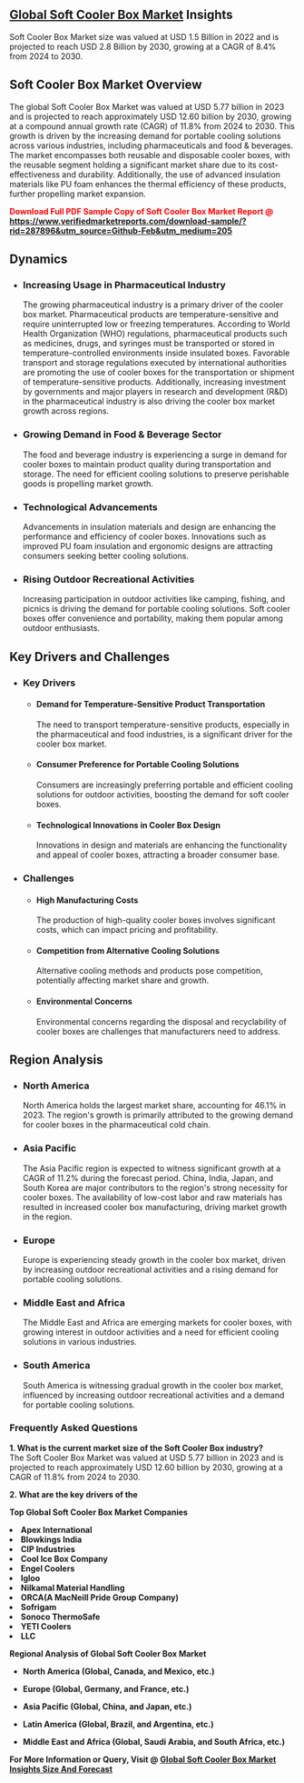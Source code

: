 <h2><a href="https://www.verifiedmarketreports.com/download-sample/?rid=287896&amp;utm_source=Github&amp;utm_medium=205" target="_blank">Global Soft Cooler Box Market</a> Insights</h2><p>Soft Cooler Box Market size was valued at USD 1.5 Billion in 2022 and is projected to reach USD 2.8 Billion by 2030, growing at a CAGR of 8.4% from 2024 to 2030.</p><p> <h2>Soft Cooler Box Market Overview</h2> <p>The global Soft Cooler Box Market was valued at USD 5.77 billion in 2023 and is projected to reach approximately USD 12.60 billion by 2030, growing at a compound annual growth rate (CAGR) of 11.8% from 2024 to 2030. This growth is driven by the increasing demand for portable cooling solutions across various industries, including pharmaceuticals and food & beverages. The market encompasses both reusable and disposable cooler boxes, with the reusable segment holding a significant market share due to its cost-effectiveness and durability. Additionally, the use of advanced insulation materials like PU foam enhances the thermal efficiency of these products, further propelling market expansion. </p> <p><strong><p><span class=""><span style="color: #ff0000;"><strong>Download Full PDF Sample Copy of Soft Cooler Box Market Report</strong> @ </span><a href="https://www.verifiedmarketreports.com/download-sample/?rid=287896&amp;utm_source=Github-Feb&amp;utm_medium=205" target="_blank">https://www.verifiedmarketreports.com/download-sample/?rid=287896&amp;utm_source=Github-Feb&amp;utm_medium=205</a></span></p></strong></p> <h2>Dynamics</h2> <ul> <li><h3>Increasing Usage in Pharmaceutical Industry</h3> <p>The growing pharmaceutical industry is a primary driver of the cooler box market. Pharmaceutical products are temperature-sensitive and require uninterrupted low or freezing temperatures. According to World Health Organization (WHO) regulations, pharmaceutical products such as medicines, drugs, and syringes must be transported or stored in temperature-controlled environments inside insulated boxes. Favorable transport and storage regulations executed by international authorities are promoting the use of cooler boxes for the transportation or shipment of temperature-sensitive products. Additionally, increasing investment by governments and major players in research and development (R&D) in the pharmaceutical industry is also driving the cooler box market growth across regions. </p> </li> <li><h3>Growing Demand in Food & Beverage Sector</h3> <p>The food and beverage industry is experiencing a surge in demand for cooler boxes to maintain product quality during transportation and storage. The need for efficient cooling solutions to preserve perishable goods is propelling market growth. </p> </li> <li><h3>Technological Advancements</h3> <p>Advancements in insulation materials and design are enhancing the performance and efficiency of cooler boxes. Innovations such as improved PU foam insulation and ergonomic designs are attracting consumers seeking better cooling solutions. </p> </li> <li><h3>Rising Outdoor Recreational Activities</h3> <p>Increasing participation in outdoor activities like camping, fishing, and picnics is driving the demand for portable cooling solutions. Soft cooler boxes offer convenience and portability, making them popular among outdoor enthusiasts. </p> </li> </ul> <h2>Key Drivers and Challenges</h2> <ul> <li><h3>Key Drivers</h3> <ul> <li><h4>Demand for Temperature-Sensitive Product Transportation</h4> <p>The need to transport temperature-sensitive products, especially in the pharmaceutical and food industries, is a significant driver for the cooler box market. </p> </li> <li><h4>Consumer Preference for Portable Cooling Solutions</h4> <p>Consumers are increasingly preferring portable and efficient cooling solutions for outdoor activities, boosting the demand for soft cooler boxes. </p> </li> <li><h4>Technological Innovations in Cooler Box Design</h4> <p>Innovations in design and materials are enhancing the functionality and appeal of cooler boxes, attracting a broader consumer base. </p> </li> </ul> </li> <li><h3>Challenges</h3> <ul> <li><h4>High Manufacturing Costs</h4> <p>The production of high-quality cooler boxes involves significant costs, which can impact pricing and profitability. </p> </li> <li><h4>Competition from Alternative Cooling Solutions</h4> <p>Alternative cooling methods and products pose competition, potentially affecting market share and growth. </p> </li> <li><h4>Environmental Concerns</h4> <p>Environmental concerns regarding the disposal and recyclability of cooler boxes are challenges that manufacturers need to address. </p> </li> </ul> </li> </ul> <h2>Region Analysis</h2> <ul> <li><h3>North America</h3> <p>North America holds the largest market share, accounting for 46.1% in 2023. The region's growth is primarily attributed to the growing demand for cooler boxes in the pharmaceutical cold chain. </p> </li> <li><h3>Asia Pacific</h3> <p>The Asia Pacific region is expected to witness significant growth at a CAGR of 11.2% during the forecast period. China, India, Japan, and South Korea are major contributors to the region's strong necessity for cooler boxes. The availability of low-cost labor and raw materials has resulted in increased cooler box manufacturing, driving market growth in the region. </p> </li> <li><h3>Europe</h3> <p>Europe is experiencing steady growth in the cooler box market, driven by increasing outdoor recreational activities and a rising demand for portable cooling solutions. </p> </li> <li><h3>Middle East and Africa</h3> <p>The Middle East and Africa are emerging markets for cooler boxes, with growing interest in outdoor activities and a need for efficient cooling solutions in various industries. </p> </li> <li><h3>South America</h3> <p>South America is witnessing gradual growth in the cooler box market, influenced by increasing outdoor recreational activities and a demand for portable cooling solutions. </p> </li> </ul> <h3>Frequently Asked Questions</h3> <p><strong>1. What is the current market size of the Soft Cooler Box industry?</strong><br> The Soft Cooler Box Market was valued at USD 5.77 billion in 2023 and is projected to reach approximately USD 12.60 billion by 2030, growing at a CAGR of 11.8% from 2024 to 2030. </p> <p><strong>2. What are the key drivers of the</p><p><strong>Top Global Soft Cooler Box Market Companies</strong></p><div data-test-id=""><p><li>Apex International</li><li> Blowkings India</li><li> CIP Industries</li><li> Cool Ice Box Company</li><li> Engel Coolers</li><li> Igloo</li><li> Nilkamal Material Handling</li><li> ORCA(A MacNeill Pride Group Company)</li><li> Sofrigam</li><li> Sonoco ThermoSafe</li><li> YETI Coolers</li><li> LLC</li></p><div><strong>Regional Analysis of&nbsp;Global Soft Cooler Box Market</strong></div><ul><li dir="ltr"><p dir="ltr">North America&nbsp;(Global, Canada, and Mexico, etc.)</p></li><li dir="ltr"><p dir="ltr">Europe (Global, Germany, and France, etc.)</p></li><li dir="ltr"><p dir="ltr">Asia Pacific&nbsp;(Global, China, and Japan, etc.)</p></li><li dir="ltr"><p dir="ltr">Latin America&nbsp;(Global, Brazil, and Argentina, etc.)</p></li><li dir="ltr">Middle East and Africa&nbsp;(Global, Saudi Arabia, and South Africa, etc.)</li></ul><p><strong>For More Information or Query, Visit @&nbsp;</strong><strong><a href="https://www.verifiedmarketreports.com/product/soft-cooler-box-market/?utm_source=Github&amp;utm_medium=205" target="_blank">Global Soft Cooler Box Market Insights Size And Forecast</a></strong></p></div>
